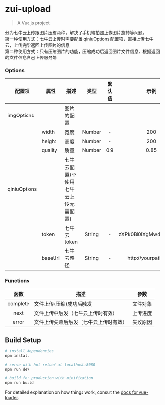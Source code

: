 # zui-upload

> A Vue.js project

分为七牛云上传跟图片压缩两种，解决了手机端拍照上传图片旋转等问题。  
第一种使用方式：七牛云上传时需要配置 qiniuOptions 配置项，直接上传七牛云，上传完毕返回上传图片的信息  
第二种使用方式：只有压缩图片的功能，压缩成功后返回图片文件信息，根据返回的文件信息自己上传服务端  




### Options
|    配置项    |    属性    |    描述   |   类型   |	默认值	| 示例 |
| -----------------   | -----------------   | ---------------- | :--------: | :----------: |:----------: |
| imgOptions     |   | 图片的配置 |    |
|   |  width  | 宽度  |Number | -     | 200  |
|    |  height  | 高度  |Number | -     | 200  |
|    |  quality  | 质量  |Number | 0.9     | 0.85 |
| qiniuOptions     |   | 七牛云配置(不使用七牛云上传无需配置) |    |
||  token  | 七牛云token  |String | -     | zXPk0Bi0lXgMw4xc9h_VT... |
||  baseUrl  | 七牛云路径  |String | -     | http://yourpath.com/ |




### Functions
| 函数 | 描述   | 参数 |
| :--------:   | -----  | -----  | 
|    complete    |  文件上传(压缩)成功后触发  | 文件对象 |
|    next    |  文件上传中触发（七牛云上传时有效）  | 上传进度 |
|    error   | 文件上传失败后触发（七牛云上传时有效） | 失败原因 |




## Build Setup

``` bash
# install dependencies
npm install

# serve with hot reload at localhost:8080
npm run dev

# build for production with minification
npm run build
```

For detailed explanation on how things work, consult the [docs for vue-loader](http://vuejs.github.io/vue-loader).

